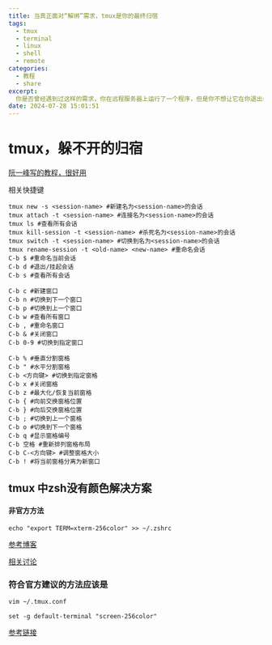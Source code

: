 ```yaml
---
title: 当真正面对“解绑”需求，tmux是你的最终归宿
tags:
  - tmux
  - terminal
  - linux
  - shell
  - remote
categories:
  - 教程
  - share
excerpt: 
  你是否曾经遇到过这样的需求，你在远程服务器上运行了一个程序，但是你不想让它在你退出ssh的时候停止运行……你是否曾经遇到过这样的需求，你在工位运行了一个程序，但你还想在宿舍里看到它的输出……
date: 2024-07-28 15:01:51
---
```


# tmux，躲不开的归宿
[阮一峰写的教程，很好用](https://www.ruanyifeng.com/blog/2019/10/tmux.html)

相关快捷键
```shell
tmux new -s <session-name> #新建名为<session-name>的会话
tmux attach -t <session-name> #连接名为<session-name>的会话
tmux ls #查看所有会话
tmux kill-session -t <session-name> #杀死名为<session-name>的会话
tmux switch -t <session-name> #切换到名为<session-name>的会话
tmux rename-session -t <old-name> <new-name> #重命名会话
C-b $ #重命名当前会话
C-b d #退出/挂起会话
C-b s #查看所有会话

C-b c #新建窗口
C-b n #切换到下一个窗口
C-b p #切换到上一个窗口
C-b w #查看所有窗口
C-b , #重命名窗口
C-b & #关闭窗口
C-b 0-9 #切换到指定窗口

C-b % #垂直分割窗格
C-b " #水平分割窗格
C-b <方向键> #切换到指定窗格
C-b x #关闭窗格
C-b z #最大化/恢复当前窗格
C-b { #向前交换窗格位置
C-b } #向后交换窗格位置
C-b ; #切换到上一个窗格
C-b o #切换到下一个窗格
C-b q #显示窗格编号
C-b 空格 #重新排列窗格布局
C-b C-<方向键> #调整窗格大小
C-b ! #将当前窗格分离为新窗口
```
## tmux 中zsh没有颜色解决方案

#### 非官方方法
```shell
echo "export TERM=xterm-256color" >> ~/.zshrc
```


[参考博客](https://www.mojidong.com/post/2017-05-14-zsh-autosuggestions/)

[相关讨论](https://unix.stackexchange.com/questions/139082/zsh-set-term-screen-256color-in-tmux-but-xterm-256color-without-tmux)


### 符合官方建议的方法应该是
```bash
vim ~/.tmux.conf
```

```vim
set -g default-terminal "screen-256color"
```

[参考链接](https://www.cnblogs.com/yiheyue/p/10731265.html)